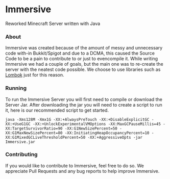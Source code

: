 # Immersive

Reworked Minecraft Server written with Java

### About

Immersive was created because of the amount of messy and unnecessary code with-in Bukkit/Spigot and due to a DCMA,
this caused the Source Code to be a pain to contribute to or just to evencompile it.
While writing Immersive we had a couple of goals, but the main one was to re-create the server with the neatest code
possible.  We choose to use libraries such as [Lombok](https://projectlombok.org/) just for this reason.

### Running

To run the Immersive Server you will first need to compile or download the Server Jar.  After downloading the
jar you will need to create a script to run it, here is our recommended script to get started.

```
java -Xms128M -Xmx1G -XX:+AlwaysPreTouch -XX:+DisableExplicitGC -XX:+UseG1GC -XX:+UnlockExperimentalVMOptions -XX:MaxGCPauseMillis=45 -XX:TargetSurvivorRatio=90 -XX:G1NewSizePercent=50 -XX:G1MaxNewSizePercent=80 -XX:InitiatingHeapOccupancyPercent=10 -XX:G1MixedGCLiveThresholdPercent=50 -XX:+AggressiveOpts -jar Immersive.jar
```

### Contributing

If you would like to contribute to Immersive, feel free to do so.  We appreciate Pull Requests and any bug reports to
help improve Immersive.
